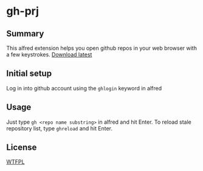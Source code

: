 gh-prj
=======================

## Summary

This alfred extension helps you open github repos in your web browser with a few keystrokes.
[Download latest](https://github.com/v-yarotsky/ghprj/releases/latest)

## Initial setup

Log in into github account using the `ghlogin` keyword in alfred

## Usage

Just type `gh <repo name substring>` in alfred and hit Enter.
To reload stale repository list, type `ghreload` and hit Enter.

## License

[WTFPL](https://github.com/v-yarotsky/gh-prj/blob/master/LICENSE.txt?raw=true)

